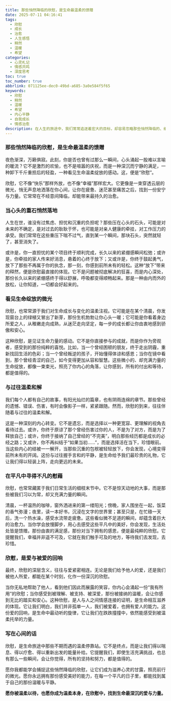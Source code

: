 ```yaml
---
title: 那些悄然降临的欣慰，是生命最温柔的馈赠
date: 2025-07-11 04:16:41
tags:
  - 欣慰
  - 成长
  - 治愈
  - 人生感悟
  - 释然
  - 温暖
  - 希望
categories:
  - 心灵札记
  - 情感共鸣
  - 深度思考
toc: true
toc_number: true
abbrlink: 071125ee-dec0-49bd-a685-3a0e584f5f65
keywords:
  - 欣慰
  - 释然
  - 温暖
  - 希望
  - 内心平静
  - 自我成长
  - 情感治愈
description: 在人生的旅途中，我们常常追逐着宏大的目标，却容易忽略那些悄然降临的、细微而深刻的“欣慰”。它不是狂喜，不是喧嚣，而是一种渗透进骨髓的温暖，一份卸下重担的释然，一种看见生命温柔绽放的感动。今夜，让我们一同走进这份独特的感受，去体会它如何抚慰我们的心灵，照亮前行的路。
---
```


### 那些悄然降临的欣慰，是生命最温柔的馈赠

夜色渐深，万籁俱寂。此刻，你是否也曾有过那么一瞬间，心头涌起一股难以言喻的暖流？它不是激烈的欢愉，也不是喧嚣的庆祝，而是一种深沉而宁静的满足，一种卸下千斤重担后的轻盈，一种看见生命温柔绽放的感动。这，便是“欣慰”。

欣慰，它不像“快乐”那样外放，也不像“幸福”那样宏大。它更像是一束穿透云层的微光，悄无声息地洒落在你心间，让你在疲惫、迷茫甚至痛苦之后，找到一份安宁与力量。它常常在不经意间降临，却能带来最持久的治愈。

### 当心头的重石悄然落地

人生在世，谁没有过焦虑、担忧和沉重的负担呢？那些压在心头的石头，可能是对未来的不确定，是对过去的耿耿于怀，也可能是对亲人健康的牵挂，对工作压力的承受。我们常常在这些重压下喘不过气，直到某一个瞬间，那块石头，突然就轻了，甚至消失了。

或许是，你一直担忧的某个项目终于顺利完成，长久以来的紧绷感瞬间松弛；或许是，你牵挂的家人传来好消息，悬着的心终于放下；又或许是，你终于鼓起勇气，放下了那些不再属于你的执念，那一刻，你感到前所未有的轻松。这种“放下”带来的释然，便是欣慰最直接的体现。它不是问题被彻底解决的狂喜，而是内心深处，那份长久以来的紧绷感终于得以舒展，呼吸都变得顺畅起来。那是一种由内而外的放松，让你知道，一切都会好起来的。

### 看见生命绽放的微光

欣慰，也常常源于我们对生命成长与变化的温柔注视。它可能是在某个清晨，你发现窗台上的绿植又冒出了新芽，那份生机勃勃让你心头一暖；它可能是你看着身边所爱之人，从稚嫩走向成熟，从迷茫走向坚定，每一步的成长都让你由衷地感到骄傲和安心。

这种欣慰，是见证生命力量的感动。它不是你直接参与的成就，而是你作为旁观者，感受到的那份纯粹的喜悦。比如，当一个曾经困顿的朋友，终于走出阴霾，重新找回生活的色彩；当一个曾经叛逆的孩子，开始懂得体谅和感恩；当你在镜中看到，那个曾经青涩的自己，如今变得更加从容和智慧。这些微小的、却充满力量的生命绽放，都像一束束光，照亮了你内心的角落，让你感到，所有的付出和等待，都是值得的。

### 与过往温柔和解

我们每个人都有自己的故事，有阳光灿烂的篇章，也有阴雨连绵的章节。那些曾经的遗憾、错误、伤害，有时会像影子一样，紧紧跟随。然而，欣慰的到来，往往伴随着与过往的温柔和解。

这是一种深刻的内心转变。它不是遗忘，而是选择以一种更宽容、更理解的视角去看待过去。或许，你终于原谅了那个曾经伤害过你的人，不是为了对方，而是为了释放自己；或许，你终于接纳了自己曾经的“不完美”，明白那些经历都是成长的必经之路；又或许，你不再纠结于“如果当初……”，而是选择活在当下，珍惜眼前。当这些内心的结被一一解开，当那些沉重的包袱被轻轻放下，你会发现，心境变得前所未有的开阔。这份与过往握手言和的平静，是生命给予我们最珍贵的礼物，它让我们得以轻装上阵，走向更远的未来。

### 在平凡中寻得不凡的慰藉

欣慰，也常常藏匿于我们日常生活的细枝末节中。它不是惊天动地的大事，而是那些被我们习以为常，却又充满力量的瞬间。

清晨，一杯温热的咖啡，窗外洒进来的第一缕阳光；傍晚，家人围坐在一起，饭菜的香气弥漫；夜里，读一本好书，沉浸在文字的世界里；甚至只是，在忙碌一天后，洗一个热水澡，感受水流带走疲惫。这些看似微不足道的瞬间，却蕴含着巨大的治愈力。当你学会放慢脚步，用心去感受这些平凡中的美好，你会发现，生活处处皆是馈赠。那份由衷的满足感，那份对当下拥有的感恩，便是最纯粹的欣慰。它提醒我们，幸福并非遥不可及，它就在我们触手可及的地方，等待我们去发现，去珍惜。

### 欣慰，是爱与被爱的回响

最终，欣慰的深层含义，往往与爱紧密相连。无论是我们给予他人的爱，还是我们被他人所爱，都能在某个时刻，化作一份深沉的欣慰。

当你无私地帮助了他人，看到他们因此而展露的笑容，你内心会涌起一份“我有所用”的欣慰；当你感受到被理解、被支持、被深爱，那份被接纳的温暖，会让你感到无比的踏实和安心。这种欣慰，是人与人之间情感连接的证明，是生命相互滋养的体现。它让我们明白，我们并非孤单一人，我们被爱着，也拥有爱人的能力。这份爱的回响，是生命中最动听的旋律，它让我们在跌跌撞撞中，依然能感受到被温柔托举的力量。

### 写在心间的话

欣慰，是生命旅途中那些不期而遇的温柔停靠站。它不是终点，而是让我们得以喘息、得以疗愈、得以重新出发的能量补给。它提醒我们，即使生活充满挑战，也总有那么一些瞬间，会让你觉得，所有的坚持和努力，都是值得的。

愿你我都能学会捕捉这些悄然降临的欣慰，让它们成为滋养心灵的甘露，照亮前行的微光。愿你永远拥有那份感受美好的能力，在每一个平凡的日子里，都能找到属于自己的那份温暖与平静。

**愿你被温柔以待，也愿你成为温柔本身，在欣慰中，找到生命最深沉的爱与力量。**
